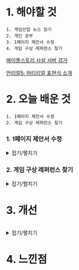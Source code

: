 # 1. 해야할 것
```
1. 게임산업 뉴스 읽기
2. 개인 공부
3. 1페이지 제안서 수정
4. 게임 구상 레퍼런스 찾기
```
[메이플스토리 사설 서버 검거](https://www.gamemeca.com/view.php?gid=1742514)

[언리얼5: 머티리얼 표현식 소개](https://dev.epicgames.com/community/learning/courses/7wR/unreal-engine-53ee42/n2vO/unreal-engine-503186)



# 2. 오늘 배운 것
```
1. 1페이지 제안서 수정
2. 게임 구상 레퍼런스 찾기
```
### 1. 1페이지 제안서 수정
<details>
<summary>접기/펼치기</summary>


</details>


### 2. 게임 구상 레퍼런스  찾기
<details>
<summary>접기/펼치기</summary>

1. 앨리스 매드니스 리턴즈

![image](https://github.com/JM94Ent/TIL-WIL/assets/143363550/f8ba62af-856b-43d1-940d-56a166ac64d6)

[스토리 요약](https://bbs.ruliweb.com/hobby/board/300496/read/241335)

2. 스탠리 패러블

![image](https://github.com/JM94Ent/TIL-WIL/assets/143363550/b5252b4a-8a7d-4d70-bd08-aa6d59e50435)

3. P의 거짓

![image](https://github.com/JM94Ent/TIL-WIL/assets/143363550/531dcdeb-5a2f-42a7-adca-f3d52973df30)

[스토리 요약?](https://www.youtube.com/watch?v=GRG_q6LrX4I)
</details>

# 3. 개선
```

```
<details>
<summary>접기/펼치기</summary>
  

</details>

# 4. 느낀점
```

```


